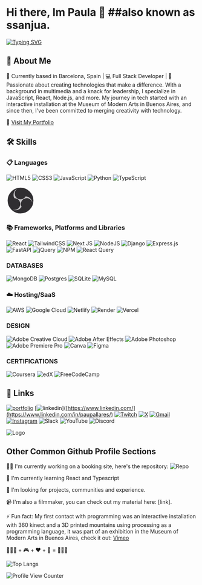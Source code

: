 # Hi there, Im Paula 👋 ##also known as ssanjua.

[![Typing SVG](https://readme-typing-svg.demolab.com?font=Fira+Code&weight=500&size=23&pause=1000&color=F74242&random=false&width=435&lines=full+stack+developer)](https://git.io/typing-svg)

## 🚀 About Me
📍 Currently based in Barcelona, Spain | 💻 Full Stack Developer | 🌟 Passionate about creating technologies that make a difference. With a background in multimedia and a knack for leadership, I specialize in JavaScript, React, Node.js, and more. My journey in tech started with an interactive installation at the Museum of Modern Arts in Buenos Aires, and since then, I've been committed to merging creativity with technology.

🔗 [Visit My Portfolio](https://ssanjua.vercel.app)

## 🛠 Skills

### 📋 Languages

![HTML5](https://img.shields.io/badge/html5-%23E34F26.svg?style=for-the-badge&logo=html5&logoColor=white) ![CSS3](https://img.shields.io/badge/css3-%231572B6.svg?style=for-the-badge&logo=css3&logoColor=white) ![JavaScript](https://img.shields.io/badge/javascript-%23323330.svg?style=for-the-badge&logo=javascript&logoColor=%23F7DF1E) ![Python](https://img.shields.io/badge/python-3670A0?style=for-the-badge&logo=python&logoColor=ffdd54) ![TypeScript](https://img.shields.io/badge/typescript-%23007ACC.svg?style=for-the-badge&logo=typescript&logoColor=white) 

<svg width="75" height="75" viewBox="0 0 75 75" xmlns="http://www.w3.org/2000/svg"><circle cx="37.5" cy="37.5" r="35.8" fill="#302e31" stroke="#fff" stroke-width="3.47"/><path d="M19.3 18.7c1.1-5.31 4.7-10.1 9.54-12.5-.842.855-1.86 1.51-2.64 2.44-3.19 3.44-4.63 8.42-3.75 13 1.11 6.99 7.68 12.7 14.8 12.6 5.52.247 10.9-2.93 13.6-7.72 5.78.196 11.4 3.18 14.7 7.97 1.69 2.5 3.01 5.43 3.1 8.48-1.07-4.05-3.76-7.65-7.43-9.68-3.55-2-7.91-2.51-11.8-1.33-4.88 1.4-8.91 5.39-10.3 10.3-1.18 3.91-.675 8.22 1.18 11.8-2.58 4.47-7.24 7.66-12.3 8.62-3.89.816-7.98.186-11.6-1.45 3.24.945 6.76 1.11 9.98-.035 4.32-1.43 7.89-4.9 9.46-9.18 1.74-4.66 1.08-10.2-1.85-14.2-2.19-3.15-5.64-5.37-9.39-6.16-1.19-.212-2.39-.308-3.59-.418-1.91-3.85-2.61-8.32-1.65-12.5z" fill="#c4c2c4"/></svg>

### 📚 Frameworks, Platforms and Libraries

![React](https://img.shields.io/badge/react-%2320232a.svg?style=for-the-badge&logo=react&logoColor=%2361DAFB) ![TailwindCSS](https://img.shields.io/badge/tailwindcss-%2338B2AC.svg?style=for-the-badge&logo=tailwind-css&logoColor=white) ![Next JS](https://img.shields.io/badge/Next-black?style=for-the-badge&logo=next.js&logoColor=white) ![NodeJS](https://img.shields.io/badge/node.js-6DA55F?style=for-the-badge&logo=node.js&logoColor=white) 
 ![Django](https://img.shields.io/badge/django-%23092E20.svg?style=for-the-badge&logo=django&logoColor=white) ![Express.js](https://img.shields.io/badge/express.js-%23404d59.svg?style=for-the-badge&logo=express&logoColor=%2361DAFB) ![FastAPI](https://img.shields.io/badge/FastAPI-005571?style=for-the-badge&logo=fastapi) ![jQuery](https://img.shields.io/badge/jquery-%230769AD.svg?style=for-the-badge&logo=jquery&logoColor=white) ![NPM](https://img.shields.io/badge/NPM-%23CB3837.svg?style=for-the-badge&logo=npm&logoColor=white) ![React Query](https://img.shields.io/badge/-React%20Query-FF4154?style=for-the-badge&logo=react%20query&logoColor=white)
### DATABASES

![MongoDB](https://img.shields.io/badge/MongoDB-%234ea94b.svg?style=for-the-badge&logo=mongodb&logoColor=white) ![Postgres](https://img.shields.io/badge/postgres-%23316192.svg?style=for-the-badge&logo=postgresql&logoColor=white) ![SQLite](https://img.shields.io/badge/sqlite-%2307405e.svg?style=for-the-badge&logo=sqlite&logoColor=white) ![MySQL](https://img.shields.io/badge/mysql-4479A1.svg?style=for-the-badge&logo=mysql&logoColor=white)

### ☁️ Hosting/SaaS

![AWS](https://img.shields.io/badge/AWS-%23FF9900.svg?style=for-the-badge&logo=amazon-aws&logoColor=white) ![Google Cloud](https://img.shields.io/badge/GoogleCloud-%234285F4.svg?style=for-the-badge&logo=google-cloud&logoColor=white) ![Netlify](https://img.shields.io/badge/netlify-%23000000.svg?style=for-the-badge&logo=netlify&logoColor=#00C7B7) ![Render](https://img.shields.io/badge/Render-%46E3B7.svg?style=for-the-badge&logo=render&logoColor=white) ![Vercel](https://img.shields.io/badge/vercel-%23000000.svg?style=for-the-badge&logo=vercel&logoColor=white)

### DESIGN

![Adobe Creative Cloud](https://img.shields.io/badge/Adobe%20Creative%20Cloud-DA1F26.svg?style=for-the-badge&logo=Adobe%20Creative%20Cloud&logoColor=white) ![Adobe After Effects](https://img.shields.io/badge/Adobe%20After%20Effects-9999FF.svg?style=for-the-badge&logo=Adobe%20After%20Effects&logoColor=white) ![Adobe Photoshop](https://img.shields.io/badge/adobe%20photoshop-%2331A8FF.svg?style=for-the-badge&logo=adobe%20photoshop&logoColor=white) ![Adobe Premiere Pro](https://img.shields.io/badge/Adobe%20Premiere%20Pro-9999FF.svg?style=for-the-badge&logo=Adobe%20Premiere%20Pro&logoColor=white) ![Canva](https://img.shields.io/badge/Canva-%2300C4CC.svg?style=for-the-badge&logo=Canva&logoColor=white) ![Figma](https://img.shields.io/badge/figma-%23F24E1E.svg?style=for-the-badge&logo=figma&logoColor=white)

### CERTIFICATIONS 
![Coursera](https://img.shields.io/badge/Coursera-%230056D2.svg?style=for-the-badge&logo=Coursera&logoColor=white) ![edX](https://img.shields.io/badge/edX-%2302262B.svg?style=for-the-badge&logo=edX&logoColor=white) ![FreeCodeCamp](https://img.shields.io/badge/Freecodecamp-%23123.svg?&style=for-the-badge&logo=freecodecamp&logoColor=green)


## 🔗 Links
[![portfolio](https://img.shields.io/badge/my_portfolio-000?style=for-the-badge&logo=ko-fi&logoColor=white)](https://ssanjua.vercel.app) [![linkedin](https://img.shields.io/badge/linkedin-0A66C2?style=for-the-badge&logo=linkedin&logoColor=white)]([https://www.linkedin.com/](https://www.linkedin.com/in/paupallares/) 
[![Twitch](https://img.shields.io/badge/Twitch-%239146FF.svg?style=for-the-badge&logo=Twitch&logoColor=white)](https://www.twitch.tv/ssanjuaa) [![X](https://img.shields.io/badge/X-%23000000.svg?style=for-the-badge&logo=X&logoColor=white)](https://twitter.com/pupipallares) [![Gmail](https://img.shields.io/badge/Gmail-D14836?style=for-the-badge&logo=gmail&logoColor=white)](ppaupallares@gmail.com) [![Instagram](https://img.shields.io/badge/Instagram-%23E4405F.svg?style=for-the-badge&logo=Instagram&logoColor=white)](www.instagram.com/ppupipallares) ![Slack](https://img.shields.io/badge/Slack-4A154B?style=for-the-badge&logo=slack&logoColor=white) ![YouTube](https://img.shields.io/badge/YouTube-%23FF0000.svg?style=for-the-badge&logo=YouTube&logoColor=white) ![Discord](https://img.shields.io/badge/Discord-%235865F2.svg?style=for-the-badge&logo=discord&logoColor=white)
 

![Logo]()


## Other Common Github Profile Sections

👩‍💻 I'm currently working on a booking site, here's the repository: ![Repo](https://github.com/ssanjua/booking-web)

🧠 I'm currently learning React and Typescript

🤔 I'm looking for projects, communities and experience.

📹 I'm also a filmmaker, you can check out my material here: [link].


⚡️ Fun fact: My first contact with programming was an interactive installation with 360 kinect and a 3D printed mountains using processing as a programming language, it was part of an exhibition in the Museum of Modern Arts in Buenos Aires, check it out: <a href="https://vimeo.com/256058743">Vimeo</a>

👩🏻‍💻 + 🎮 + ❤️ + 🧠 = 🎨👌🏼

![Top Langs](https://github-readme-stats.vercel.app/api/top-langs/?username=ssanjua&layout=compact&hide=jupyter%20notebook&theme=dark)

![Profile View Counter](https://komarev.com/ghpvc/?username=ssanjua)


